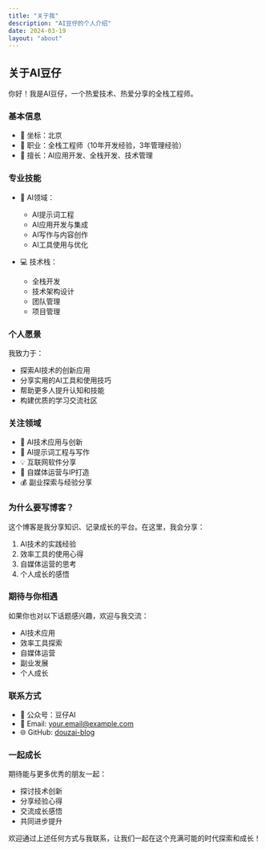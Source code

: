 ```yaml
---
title: "关于我"
description: "AI豆仔的个人介绍"
date: 2024-03-19
layout: "about"
---
```


## 关于AI豆仔

你好！我是AI豆仔，一个热爱技术、热爱分享的全栈工程师。

### 基本信息

- 📍 坐标：北京
- 💼 职业：全栈工程师（10年开发经验，3年管理经验）
- 🌟 擅长：AI应用开发、全栈开发、技术管理

### 专业技能

- 🤖 AI领域：
  - AI提示词工程
  - AI应用开发与集成
  - AI写作与内容创作
  - AI工具使用与优化

- 💻 技术栈：
  - 全栈开发
  - 技术架构设计
  - 团队管理
  - 项目管理

### 个人愿景

我致力于：
- 探索AI技术的创新应用
- 分享实用的AI工具和使用技巧
- 帮助更多人提升认知和技能
- 构建优质的学习交流社区

### 关注领域

- 🎯 AI技术应用与创新
- 📝 AI提示词工程与写作
- 💡 互联网软件分享
- 📱 自媒体运营与IP打造
- 💰 副业探索与经验分享

### 为什么要写博客？

这个博客是我分享知识、记录成长的平台。在这里，我会分享：

1. AI技术的实践经验
2. 效率工具的使用心得
3. 自媒体运营的思考
4. 个人成长的感悟

### 期待与你相遇

如果你也对以下话题感兴趣，欢迎与我交流：
- AI技术应用
- 效率工具探索
- 自媒体运营
- 副业发展
- 个人成长

### 联系方式

- 📢 公众号：豆仔AI
- 📧 Email: your.email@example.com
- 🌐 GitHub: [douzai-blog](https://github.com/douzai-blog)

### 一起成长

期待能与更多优秀的朋友一起：
- 探讨技术创新
- 分享经验心得
- 交流成长感悟
- 共同进步提升

欢迎通过上述任何方式与我联系，让我们一起在这个充满可能的时代探索和成长！ 